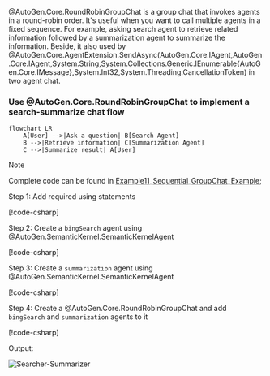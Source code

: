 @AutoGen.Core.RoundRobinGroupChat is a group chat that invokes agents in a round-robin order. It's useful when you want to call multiple agents in a fixed sequence. For example, asking search agent to retrieve related information followed by a summarization agent to summarize the information. Beside, it also used by @AutoGen.Core.AgentExtension.SendAsync(AutoGen.Core.IAgent,AutoGen.Core.IAgent,System.String,System.Collections.Generic.IEnumerable{AutoGen.Core.IMessage},System.Int32,System.Threading.CancellationToken) in two agent chat.

### Use @AutoGen.Core.RoundRobinGroupChat to implement a search-summarize chat flow

```mermaid
flowchart LR
    A[User] -->|Ask a question| B[Search Agent]
    B -->|Retrieve information| C[Summarization Agent]
    C -->|Summarize result| A[User]
```

> [!NOTE]
> Complete code can be found in [Example11_Sequential_GroupChat_Example](https://github.com/ag2ai/ag2/blob/main/dotnet/sample/AutoGen.BasicSamples/Example11_Sequential_GroupChat_Example.cs);

Step 1: Add required using statements

[!code-csharp[](../../sample/AutoGen.BasicSamples/Example11_Sequential_GroupChat_Example.cs?name=using_statement)]

Step 2: Create a `bingSearch` agent using @AutoGen.SemanticKernel.SemanticKernelAgent

[!code-csharp[](../../sample/AutoGen.BasicSamples/Example11_Sequential_GroupChat_Example.cs?name=CreateBingSearchAgent)]

Step 3: Create a `summarization` agent using @AutoGen.SemanticKernel.SemanticKernelAgent

[!code-csharp[](../../sample/AutoGen.BasicSamples/Example11_Sequential_GroupChat_Example.cs?name=CreateSummarizerAgent)]

Step 4: Create a @AutoGen.Core.RoundRobinGroupChat and add `bingSearch` and `summarization` agents to it

[!code-csharp[](../../sample/AutoGen.BasicSamples/Example11_Sequential_GroupChat_Example.cs?name=Sequential_GroupChat_Example)]

Output:

![Searcher-Summarizer](../images/articles/SequentialGroupChat/SearcherSummarizer.gif)
